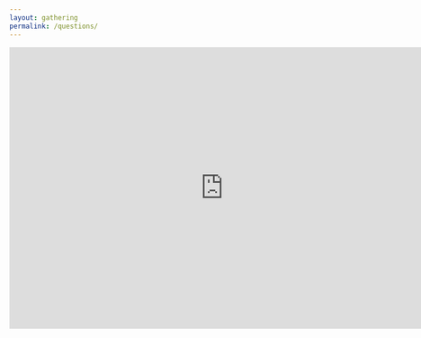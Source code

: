 ```yaml
---
layout: gathering
permalink: /questions/
---
```


<iframe src="https://docs.google.com/forms/d/13KeSKMtNycjxtxE29PGxquTuLr5R2CrFM8O9c0byKco/viewform?embedded=true" width="760" height="500" frameborder="0" marginheight="0" marginwidth="0">Loading...</iframe>